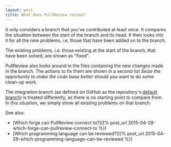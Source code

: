 ```yaml
---
layout: post
title: What does PullReview review?
---
```


It only considers a branch that you've contributed at least once. It compares
the situation between the start of the branch and its head. It then looks into
it for all the new problems, i.e. those that have been added on to the branch.

The existing problems, i.e. those existing at the start of the branch, that have
been solved, are shown as "fixed".

PullReview also looks around in the files containing the new changes made in the
branch. The actions to fix them are shown in a second list _Seize the
opportunity to make the code base better_ should you want to do some clean-up
work.

The integration branch (as defined on GitHub as the repository's
[default branch](https://help.github.com/articles/setting-the-default-branch/))
is treated differently, as there is no starting point to compare from. In this
situation, we simply show all existing problems on that branch.

See also:

* [Which forge can PullReview connect to?]({% post_url 2015-04-29-which-forge-can-pullreview-connect-to %})
* [Which programming language can be reviewed?]({% post_url 2015-04-29-which-programming-language-can-be-reviewed %})
